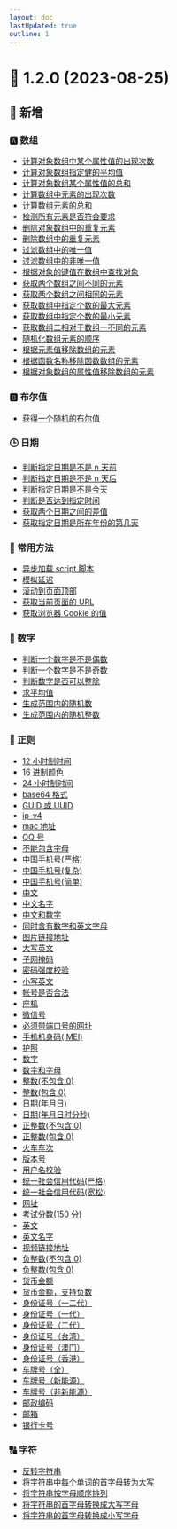 ```yaml
---
layout: doc
lastUpdated: true
outline: 1
---
```


# 🌈 1.2.0 **(2023-08-25)**

## 🚀 新增

### 🅰️ 数组

- [计算对象数组中某个属性值的出现次数](/guide/array/calculation/计算对象数组中某个属性值的出现次数.md)
- [计算对象数组指定健的平均值](/guide/array/calculation/计算对象数组指定健的平均值.md)
- [计算对象数组某个属性值的总和](/guide/array/calculation/计算对象数组某个属性值的总和.md)
- [计算数组中元素的出现次数](/guide/array/calculation/计算数组中元素的出现次数.md)
- [计算数组元素的总和](/guide/array/calculation/计算数组元素的总和.md)
- [检测所有元素是否符合要求](/guide/array/check/检测所有元素是否符合要求.md)
- [删除对象数组中的重复元素](/guide/array/duplicate/删除对象数组中的重复元素.md)
- [删除数组中的重复元素](/guide/array/duplicate/删除数组中的重复元素.md)
- [过滤数组中的唯一值](/guide/array/filter/过滤数组中的唯一值.md)
- [过滤数组中的非唯一值](/guide/array/filter/过滤数组中的非唯一值.md)
- [根据对象的键值在数组中查找对象](/guide/array/find/根据对象的键值在数组中查找对象.md)
- [获取两个数组之间不同的元素](/guide/array/find/获取两个数组之间不同的元素.md)
- [获取两个数组之间相同的元素](/guide/array/find/获取两个数组之间相同的元素.md)
- [获取数组中指定个数的最大元素](/guide/array/find/获取数组中指定个数的最大元素.md)
- [获取数组中指定个数的最小元素](/guide/array/find/获取数组中指定个数的最小元素.md)
- [获取数组二相对于数组一不同的元素](/guide/array/find/获取数组二相对于数组一不同的元素.md)
- [随机化数组元素的顺序](/guide/array/other/随机化数组元素的顺序.md)
- [根据元素值移除数组的元素](/guide/array/remove/根据元素值移除数组的元素.md)
- [根据函数名称移除函数数组的元素](/guide/array/remove/根据函数名称移除函数数组的元素.md)
- [根据对象数组的属性值移除数组的元素](/guide/array/remove/根据对象数组的属性值移除数组的元素.md)

### 🅱️ 布尔值

- [获得一个随机的布尔值](/guide/boolean/获得一个随机的布尔值.md)

### 🕒 日期

- [判断指定日期是不是 n 天前](/guide/date/判断指定日期是不是n天前.md)
- [判断指定日期是不是 n 天后](/guide/date/判断指定日期是不是n天后.md)
- [判断指定日期是不是今天](/guide/date/判断指定日期是不是今天.md)
- [判断是否达到指定时间](/guide/date/判断是否达到指定时间.md)
- [获取两个日期之间的差值](/guide/date/获取两个日期之间的差值.md)
- [获取指定日期是所在年份的第几天](/guide/date/获取指定日期是所在年份的第几天.md)

### 🚩 常用方法

- [异步加载 script 脚本](/guide/methods/异步加载script脚本.md)
- [模拟延迟](/guide/methods/模拟延迟.md)
- [滚动到页面顶部](/guide/methods/滚动到页面顶部.md)
- [获取当前页面的 URL](/guide/methods/获取当前页面的URL.md)
- [获取浏览器 Cookie 的值](/guide/methods/获取浏览器Cookie的值.md)

### 🔢 数字

- [判断一个数字是不是偶数](/guide/number/判断一个数字是不是偶数.md)
- [判断一个数字是不是奇数](/guide/number/判断一个数字是不是奇数.md)
- [判断数字是否可以整除](/guide/number/判断数字是否可以整除.md)
- [求平均值](/guide/number/求平均值.md)
- [生成范围内的随机数](/guide/number/生成范围内的随机数.md)
- [生成范围内的随机整数](/guide/number/生成范围内的随机整数.md)

### 🎯 正则

- [12 小时制时间](/guide/reg/12小时制时间.md)
- [16 进制颜色](/guide/reg/16进制颜色.md)
- [24 小时制时间](/guide/reg/24小时制时间.md)
- [base64 格式](/guide/reg/base64格式.md)
- [GUID 或 UUID](/guide/reg/GUID或UUID.md)
- [ip-v4](/guide/reg/ip-v4.md)
- [mac 地址](/guide/reg/mac地址.md)
- [QQ 号](/guide/reg/QQ号.md)
- [不能包含字母](/guide/reg/不能包含字母.md)
- [中国手机号(严格)](</guide/reg/中国手机号(严格).md>)
- [中国手机号(复杂)](</guide/reg/中国手机号(复杂).md>)
- [中国手机号(简单)](</guide/reg/中国手机号(简单).md>)
- [中文](/guide/reg/中文.md)
- [中文名字](/guide/reg/中文名字.md)
- [中文和数字](/guide/reg/中文和数字.md)
- [同时含有数字和英文字母](/guide/reg/同时含有数字和英文字母.md)
- [图片链接地址](/guide/reg/图片链接地址.md)
- [大写英文](/guide/reg/大写英文.md)
- [子网掩码](/guide/reg/子网掩码.md)
- [密码强度校验](/guide/reg/密码强度校验.md)
- [小写英文](/guide/reg/小写英文.md)
- [帐号是否合法](/guide/reg/帐号是否合法.md)
- [座机](/guide/reg/座机.md)
- [微信号](/guide/reg/微信号.md)
- [必须带端口号的网址](/guide/reg/必须带端口号的网址.md)
- [手机机身码(IMEI)](</guide/reg/手机机身码(IMEI).md>)
- [护照](/guide/reg/护照.md)
- [数字](/guide/reg/数字.md)
- [数字和字母](/guide/reg/数字和字母.md)
- [整数(不包含 0)](</guide/reg/整数(不包含0).md>)
- [整数(包含 0)](</guide/reg/整数(包含0).md>)
- [日期(年月日)](</guide/reg/日期(年月日).md>)
- [日期(年月日时分秒)](</guide/reg/日期(年月日时分秒).md>)
- [正整数(不包含 0)](</guide/reg/正整数(不包含0).md>)
- [正整数(包含 0)](</guide/reg/正整数(包含0).md>)
- [火车车次](/guide/reg/火车车次.md)
- [版本号](/guide/reg/版本号.md)
- [用户名校验](/guide/reg/用户名校验.md)
- [统一社会信用代码(严格)](</guide/reg/统一社会信用代码(严格).md>)
- [统一社会信用代码(宽松)](</guide/reg/统一社会信用代码(宽松).md>)
- [网址](/guide/reg/网址.md)
- [考试分数(150 分)](</guide/reg/考试分数(150分).md>)
- [英文](/guide/reg/英文.md)
- [英文名字](/guide/reg/英文名字.md)
- [视频链接地址](/guide/reg/视频链接地址.md)
- [负整数(不包含 0)](</guide/reg/负整数(不包含0).md>)
- [负整数(包含 0)](</guide/reg/负整数(包含0).md>)
- [货币金额](/guide/reg/货币金额.md)
- [货币金额，支持负数](/guide/reg/货币金额，支持负数.md)
- [身份证号（一二代）](/guide/reg/身份证号（一二代）.md)
- [身份证号（一代）](/guide/reg/身份证号（一代）.md)
- [身份证号（二代）](/guide/reg/身份证号（二代）.md)
- [身份证号（台湾）](/guide/reg/身份证号（台湾）.md)
- [身份证号（澳门）](/guide/reg/身份证号（澳门）.md)
- [身份证号（香港）](/guide/reg/身份证号（香港）.md)
- [车牌号（全）](/guide/reg/车牌号（全）.md)
- [车牌号（新能源）](/guide/reg/车牌号（新能源）.md)
- [车牌号（非新能源）](/guide/reg/车牌号（非新能源）.md)
- [邮政编码](/guide/reg/邮政编码.md)
- [邮箱](/guide/reg/邮箱.md)
- [银行卡号](/guide/reg/银行卡号.md)

### 🔠 字符

- [反转字符串](/guide/string/反转字符串.md)
- [将字符串中每个单词的首字母转为大写](/guide/string/将字符串中每个单词的首字母转为大写.md)
- [将字符串按字母顺序排列](/guide/string/将字符串按字母顺序排列.md)
- [将字符串的首字母转换成大写字母](/guide/string/将字符串的首字母转换成大写字母.md)
- [将字符串的首字母转换成小写字母](/guide/string/将字符串的首字母转换成小写字母.md)
